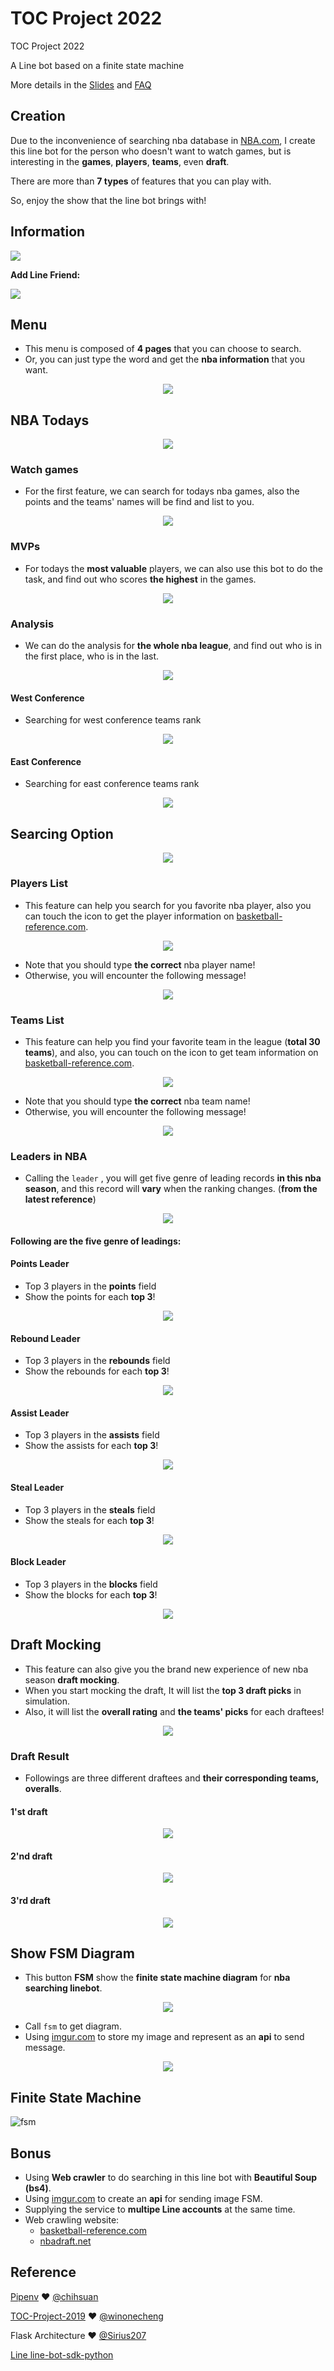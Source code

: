 # TOC Project 2022

TOC Project 2022

A Line bot based on a finite state machine

More details in the [Slides](https://hackmd.io/@TTW/ToC-2019-Project#) and [FAQ](https://hackmd.io/s/B1Xw7E8kN)
## Creation
Due to the inconvenience of searching nba database in [NBA.com](https://www.nba.com), I create this line bot for the person who doesn't want to watch games, but is interesting in the **games**, **players**, **teams**, even **draft**. 

There are more than **7 types** of features that you can play with.

So, enjoy the show that the line bot brings with!

## Information
![](https://i.imgur.com/1xFN0kP.png)


**Add Line Friend:**

![](https://i.imgur.com/AtYJPfR.png)


## Menu
* This menu is composed of **4 pages** that you can choose to search.
* Or, you can just type the word and get the **nba information** that you want.
<div align=center>
   <img src="https://i.imgur.com/uPdlBxP.jpg">
</div>



## NBA Todays
<div align=center>
  <img src="https://i.imgur.com/vXdPpbH.png">
</div>



### Watch games
* For the first feature, we can search for todays nba games,  also the points and the teams' names will be find and list to you.
<div align=center>
 <img src="https://i.imgur.com/sXgz9OX.jpg">
</div>


### MVPs
* For todays the **most valuable** players, we can also use this bot to do the task, and find out who scores **the highest** in the games.
<div align=center>
 <img src="https://i.imgur.com/v7Wuc6l.png">
</div>

### Analysis
* We can do the analysis for **the whole nba league**, and find out who is in the first place, who is in the last.
<div align=center>
 <img src="https://i.imgur.com/hErwOWs.png">
</div>



#### West Conference
* Searching for west conference teams rank
<div align=center>
 <img src="https://i.imgur.com/WGskCip.png">
</div>


#### East Conference
* Searching for east conference teams rank
<div align=center>
 <img src="https://i.imgur.com/S91nAcT.png">
</div>



## Searcing Option
<div align=center>
 <img src="https://i.imgur.com/TW3FvZu.png">
</div>


### Players List
* This feature can help you search for you favorite nba player, also you can touch the icon to get the player information on [basketball-reference.com](https://www.basketball-reference.com).

<div align=center>
 <img src="https://i.imgur.com/7iizAvX.png">
</div>

* Note that you should type **the correct** nba player name! 
* Otherwise, you will encounter the following message!

<div align=center>
 <img src="https://i.imgur.com/89uHb9u.png">
</div>


### Teams List
* This feature can help you find your favorite team in the league (**total 30 teams**), and also, you can touch on the icon to get team information on [basketball-reference.com](https://www.basketball-reference.com).

<div align=center>
 <img src="https://i.imgur.com/LXZ4GK0.png">
</div>


* Note that you should type **the correct** nba team name! 
* Otherwise, you will encounter the following message!

<div align=center>
 <img src="https://i.imgur.com/2qKiCrg.png">
</div>

### Leaders in NBA
* Calling the `leader` , you will get five genre of leading records **in this nba season**, and this record will **vary** when the ranking changes. (**from the latest reference**)

<div align=center>
 <img src="https://i.imgur.com/XAFnyub.png">
</div>


#### Following are the five genre of leadings:
#### Points Leader
* Top 3 players in the **points** field
* Show the points for each **top 3**!

<div align=center>
 <img src="https://i.imgur.com/JzozdIW.png">
</div>


#### Rebound Leader
* Top 3 players in the **rebounds** field
* Show the rebounds for each **top 3**!

<div align=center>
 <img src="https://i.imgur.com/SJlNq7i.png">
</div>



#### Assist Leader
* Top 3 players in the **assists** field
* Show the assists for each **top 3**!

<div align=center>
 <img src="https://i.imgur.com/Zv71PH7.png">
</div>



#### Steal Leader
* Top 3 players in the **steals** field
* Show the steals for each **top 3**!

<div align=center>
 <img src="https://i.imgur.com/qY3er8k.png">
</div>


#### Block Leader
* Top 3 players in the **blocks** field
* Show the blocks for each **top 3**!

<div align=center>
 <img src="https://i.imgur.com/fLJJa2I.png">
</div>


## Draft Mocking
* This feature can also give you the brand new experience of new nba season **draft mocking**.
* When you start mocking the draft, It will list the **top 3 draft picks** in simulation.
* Also, it will list the **overall rating** and **the teams' picks** for each draftees!

<div align=center>
 <img src="https://i.imgur.com/ey0GPD6.png">
</div>


### Draft Result
* Followings are three different draftees and **their corresponding teams, overalls**.
#### 1'st draft
<div align=center>
 <img src="https://i.imgur.com/PAajXgt.png">
</div>

#### 2'nd draft
<div align=center>
 <img src="https://i.imgur.com/38cUEPm.png">
</div>


#### 3'rd draft
<div align=center>
 <img src="https://i.imgur.com/oMgyGze.png">
</div>


## Show FSM Diagram
* This button **FSM** show the **finite state machine diagram** for **nba searching linebot**.

<div align=center>
 <img src="https://i.imgur.com/iUkT2qt.png">
</div>


* Call `fsm` to get diagram.
* Using [imgur.com](https://imgur.com/) to store my image and represent as an **api** to send message.


<div align=center>
 <img src="https://i.imgur.com/cHN2HTe.png">
</div>


## Finite State Machine
![fsm](./fsm.png)


## Bonus
* Using **Web crawler** to do searching in this line bot with **Beautiful Soup (bs4)**.
* Using [imgur.com](https://imgur.com/) to create an **api** for sending image FSM.
* Supplying the service to **multipe Line accounts** at the same time.
* Web crawling website:
  * [basketball-reference.com](https://www.basketball-reference.com)
  * [nbadraft.net](https://www.nbadraft.net)





## Reference
[Pipenv](https://medium.com/@chihsuan/pipenv-更簡單-更快速的-python-套件管理工具-135a47e504f4) ❤️ [@chihsuan](https://github.com/chihsuan)

[TOC-Project-2019](https://github.com/winonecheng/TOC-Project-2019) ❤️ [@winonecheng](https://github.com/winonecheng)

Flask Architecture ❤️ [@Sirius207](https://github.com/Sirius207)

[Line line-bot-sdk-python](https://github.com/line/line-bot-sdk-python/tree/master/examples/flask-echo)
